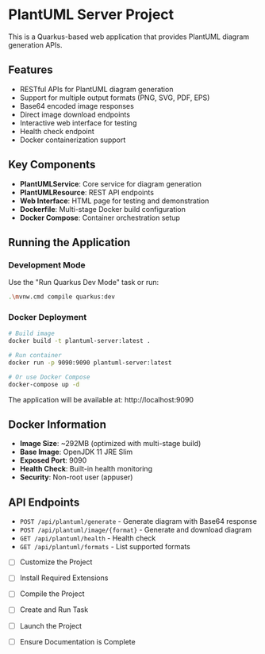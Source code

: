 <!-- Use this file to provide workspace-specific custom instructions to Copilot. For more details, visit https://code.visualstudio.com/docs/copilot/copilot-customization#_use-a-githubcopilotinstructionsmd-file -->
# PlantUML Server Project

This is a Quarkus-based web application that provides PlantUML diagram generation APIs.

## Features

- RESTful APIs for PlantUML diagram generation
- Support for multiple output formats (PNG, SVG, PDF, EPS)
- Base64 encoded image responses
- Direct image download endpoints
- Interactive web interface for testing
- Health check endpoint
- Docker containerization support

## Key Components

- **PlantUMLService**: Core service for diagram generation
- **PlantUMLResource**: REST API endpoints
- **Web Interface**: HTML page for testing and demonstration
- **Dockerfile**: Multi-stage Docker build configuration
- **Docker Compose**: Container orchestration setup

## Running the Application

### Development Mode
Use the "Run Quarkus Dev Mode" task or run:
```bash
.\mvnw.cmd compile quarkus:dev
```

### Docker Deployment
```bash
# Build image
docker build -t plantuml-server:latest .

# Run container
docker run -p 9090:9090 plantuml-server:latest

# Or use Docker Compose
docker-compose up -d
```

The application will be available at: http://localhost:9090

## Docker Information

- **Image Size**: ~292MB (optimized with multi-stage build)
- **Base Image**: OpenJDK 11 JRE Slim
- **Exposed Port**: 9090
- **Health Check**: Built-in health monitoring
- **Security**: Non-root user (appuser)

## API Endpoints

- `POST /api/plantuml/generate` - Generate diagram with Base64 response
- `POST /api/plantuml/image/{format}` - Generate and download diagram
- `GET /api/plantuml/health` - Health check
- `GET /api/plantuml/formats` - List supported formats
	<!--
	Ensure that the previous step has been marked as completed.
	Call project setup tool with projectType parameter.
	Run scaffolding command to create project files and folders.
	Use '.' as the working directory.
	If no appropriate projectType is available, search documentation using available tools.
	Otherwise, create the project structure manually using available file creation tools.
	-->

- [ ] Customize the Project
	<!--
	Verify that all previous steps have been completed successfully and you have marked the step as completed.
	Develop a plan to modify codebase according to user requirements.
	Apply modifications using appropriate tools and user-provided references.
	Skip this step for "Hello World" projects.
	-->

- [ ] Install Required Extensions
	<!-- ONLY install extensions provided mentioned in the get_project_setup_info. Skip this step otherwise and mark as completed. -->

- [ ] Compile the Project
	<!--
	Verify that all previous steps have been completed.
	Install any missing dependencies.
	Run diagnostics and resolve any issues.
	Check for markdown files in project folder for relevant instructions on how to do this.
	-->

- [ ] Create and Run Task
	<!--
	Verify that all previous steps have been completed.
	Check https://code.visualstudio.com/docs/debugtest/tasks to determine if the project needs a task. If so, use the create_and_run_task to create and launch a task based on package.json, README.md, and project structure.
	Skip this step otherwise.
	 -->

- [ ] Launch the Project
	<!--
	Verify that all previous steps have been completed.
	Prompt user for debug mode, launch only if confirmed.
	 -->

- [ ] Ensure Documentation is Complete
	<!--
	Verify that all previous steps have been completed.
	Verify that README.md and the copilot-instructions.md file in the .github directory exists and contains current project information.
	Clean up the copilot-instructions.md file in the .github directory by removing all HTML comments.
	 -->
